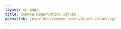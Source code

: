 ```yaml
---
layout: cp-page
title: Common Reservation Issues
permalink: /user-doc/common-reservation-issues-cp/
---
```


